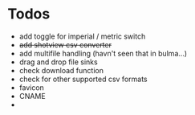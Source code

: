 # Todos

- add toggle for imperial / metric switch
- ~~add shotview csv converter~~
- add multifile handling (havn't seen that in bulma...)
- drag and drop file sinks
- check download function
- check for other supported csv formats
- favicon
- CNAME
- 